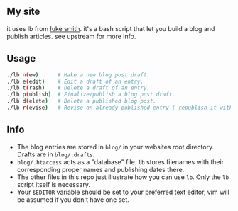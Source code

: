 
## My site

it uses lb from [luke smith](https://github.com/LukeSmithxyz/lb). it's a bash script that let you build a blog and publish articles.
see upstream for more info.
## Usage

```sh
./lb n(ew)      # Make a new blog post draft.
./lb e(edit)    # Edit a draft of an entry.
./lb t(rash)    # Delete a draft of an entry.
./lb p(ublish)  # Finalize/publish a blog post draft.
./lb d(elete)   # Delete a published blog post.
./lb r(evise)   # Revise an already published entry ( republish it with `lb p` when done)
```

## Info

- The blog entries are stored in `blog/` in your websites root directory. Drafts are in `blog/.drafts`.
- `blog/.htaccess` acts as a "database" file. `lb` stores filenames with their corresponding proper names and publishing dates there.
- The other files in this repo just illustrate how you can use `lb`. Only the `lb` script itself is necessary.
- Your `$EDITOR` variable should be set to your preferred text editor, vim will be assumed if you don't have one set.
